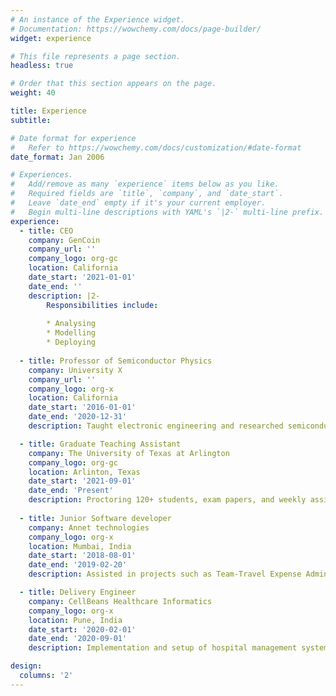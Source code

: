 ```yaml
---
# An instance of the Experience widget.
# Documentation: https://wowchemy.com/docs/page-builder/
widget: experience

# This file represents a page section.
headless: true

# Order that this section appears on the page.
weight: 40

title: Experience
subtitle:

# Date format for experience
#   Refer to https://wowchemy.com/docs/customization/#date-format
date_format: Jan 2006

# Experiences.
#   Add/remove as many `experience` items below as you like.
#   Required fields are `title`, `company`, and `date_start`.
#   Leave `date_end` empty if it's your current employer.
#   Begin multi-line descriptions with YAML's `|2-` multi-line prefix.
experience:
  - title: CEO
    company: GenCoin
    company_url: ''
    company_logo: org-gc
    location: California
    date_start: '2021-01-01'
    date_end: ''
    description: |2-
        Responsibilities include:
        
        * Analysing
        * Modelling
        * Deploying
        
  - title: Professor of Semiconductor Physics
    company: University X
    company_url: ''
    company_logo: org-x
    location: California
    date_start: '2016-01-01'
    date_end: '2020-12-31'
    description: Taught electronic engineering and researched semiconductor physics.

  - title: Graduate Teaching Assistant
    company: The University of Texas at Arlington
    company_logo: org-gc
    location: Arlinton, Texas
    date_start: '2021-09-01'
    date_end: 'Present'
    description: Proctoring 120+ students, exam papers, and weekly assignment evaluation.
        
  - title: Junior Software developer
    company: Annet technologies
    company_logo: org-x
    location: Mumbai, India
    date_start: '2018-08-01'
    date_end: '2019-02-20'
    description: Assisted in projects such as Team-Travel Expense Administration & Management, “TAC” and “Ras Al Khaimah Department of Civil Aviation (RAKDCA) given to the SharePoint department.

  - title: Delivery Engineer
    company: CellBeans Healthcare Informatics
    company_logo: org-x
    location: Pune, India
    date_start: '2020-02-01'
    date_end: '2020-09-01'
    description: Implementation and setup of hospital management system on client site, managing and developing hospital database

design:
  columns: '2'
---
```

